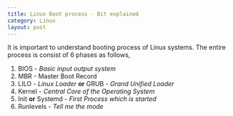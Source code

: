 ```yaml
---
title: Linux Boot process - Bit explained
category: Linux
layout: post
---
```

It is important to understand booting process of Linux systems. The entire process is consist of 6 phases as follows,
  1. BIOS - *Basic input output system*
  2. MBR - Master Boot Record
  3. LILO - *Linux Loader* **or** GRUB - *Grand Unified Loader*
  4. Kernel - *Central Core of the Operating System*
  5. Init **or** Systemd - *First Process which is started*
  6. Runlevels - *Tell me the mode*



